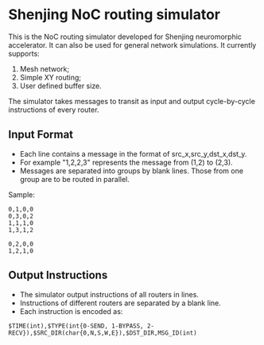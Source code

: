 # Shenjing NoC routing simulator
This is the NoC routing simulator developed for Shenjing neuromorphic accelerator. It can also be used for general network simulations. It currently supports:
1. Mesh network;
2. Simple XY routing;
3. User defined buffer size.

The simulator takes messages to transit as input and output cycle-by-cycle instructions of every router.

## Input Format
* Each line contains a message in the format of src_x,src_y,dst_x,dst_y.
* For example "1,2,2,3" represents the message from (1,2) to (2,3).
* Messages are separated into groups by blank lines. Those from one group are to be routed in parallel.
 
 Sample:
 ~~~
 0,1,0,0
 0,3,0,2
 1,1,1,0
 1,3,1,2
 
 0,2,0,0
 1,2,1,0
 ~~~
 
## Output Instructions
* The simulator output instructions of all routers in lines. 
* Instructions of different routers are separated by a blank line.
* Each instruction is encoded as:
~~~
$TIME(int),$TYPE(int{0-SEND, 1-BYPASS, 2-RECV}),$SRC_DIR(char{0,N,S,W,E}),$DST_DIR,MSG_ID(int)
~~~